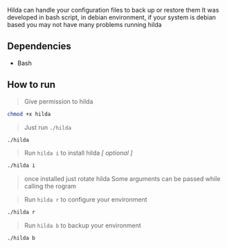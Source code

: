 Hilda can handle your configuration files to back up or restore them It was developed in bash script, in debian environment, if your system is debian based you may not have many problems running hilda

## Dependencies
- Bash

## How to run

> Give permission to hilda
```bash
chmod +x hilda
```
> Just run `./hilda`
```bash
./hilda
```
> Run `hilda i` to install hilda *[ optional ]*
```bash
./hilda i
```
> once installed just rotate hilda
Some arguments can be passed while calling the rogram


> Run `hilda r` to configure your environment
```bash
./hilda r
```
> Run `hilda b` to backup your environment
```bash
./hilda b
```
